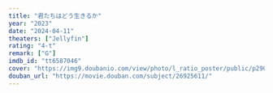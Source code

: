 ```yaml
---
title: "君たちはどう生きるか"
year: "2023"
date: "2024-04-11"
theaters: ["Jellyfin"]
rating: "4-t"
remark: ["G"]
imdb_id: "tt6587046"
cover: "https://img9.doubanio.com/view/photo/l_ratio_poster/public/p2906527755.jpg"
douban_url: "https://movie.douban.com/subject/26925611/"
---
```

